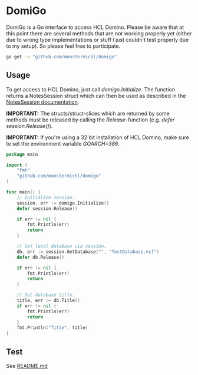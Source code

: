 # DomiGo
DomiGo is a Go interface to access HCL Domino. Please be aware that at this point there are several methods that are not working properly yet (either due to wrong type implementations or stuff I just couldn't test properly due to my setup). So please feel free to participate.

```bash
go get -u "github.com/monstermichl/domigo"
```

## Usage
To get access to HCL Domino, just call *domigo.Initialize*. The function returns a NotesSession struct which can then be used as described in the [NotesSession documentation](https://help.hcl-software.com/dom_designer/14.0.0/basic/H_NOTESSESSION_CLASS.html).

**IMPORTANT:** The structs/struct-slices which are returned by some methods must be released by calling the *Release*-function (e.g. *defer session.Release()*).

**IMPORTANT:** If you're using a 32 bit installation of HCL Domino, make sure to set the environment variable *GOARCH=386*.

```go
package main

import (
    "fmt"
    "github.com/monstermichl/domigo"
)

func main() {
    // Initialize session.
    session, err := domigo.Initialize()
    defer session.Release()

    if err != nil {
        fmt.Println(err)
        return
    }

    // Get local database via session.
    db, err := session.GetDatabase("", "TestDatabase.nsf")
    defer db.Release()

    if err != nil {
        fmt.Println(err)
        return
    }

    // Get database title.
    title, err := db.Title()
    if err != nil {
        fmt.Println(err)
        return
    }
    fmt.Println("Title", title)
}
```

## Test
See [README.md](https://github.com/monstermichl/domigo/tree/main/test/README.md)
